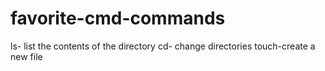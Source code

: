 # favorite-cmd-commands
ls- list the contents of the directory 
cd- change directories 
touch-create a new file 